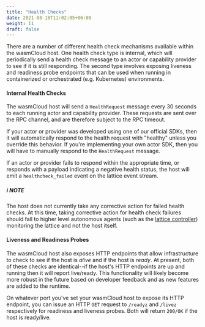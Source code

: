 ```yaml
---
title: "Health Checks"
date: 2021-08-18T11:02:05+06:00
weight: 11
draft: false
---
```


There are a number of different health check mechanisms available within the wasmCloud host. One health check type is internal, which will periodically send a health check message to an actor or capability provider to see if it is still responding. The second type involves exposing liveness and readiness probe endpoints that can be used when running in containerized or orchestrated (e.g. Kubernetes) environments.

#### Internal Health Checks
The wasmCloud host will send a `HealthRequest` message every 30 seconds to each running actor and capability provider. These requests are sent over the RPC channel, and are therefore subject to the RPC timeout. 

If your actor or provider was developed using one of our official SDKs, then it will automatically respond to the health request with "healthy" unless you override this behavior. If you're implementing your own actor SDK, then you will have to manually respond to the `HealthRequest` message.

If an actor or provider fails to respond within the appropriate time, or responds with a payload indicating a negative health status, the host will emit a `healthcheck_failed` event on the lattice event stream.

##### ℹ️ NOTE
The host does not currently take any corrective action for failed health checks. At this time, taking corrective action for health check failures should fall to higher level autonomous agents (such as the [lattice controller](https://github.com/wasmCloud/lattice-controller)) monitoring the lattice and not the host itself.

#### Liveness and Readiness Probes
The wasmCloud host also exposes HTTP endpoints that allow infrastructure to check to see if the host is _alive_ and if the host is _ready_. At present, both of these checks are identical--if the host's HTTP endpoints are up and running then it will report live/ready. This functionality will likely become more robust in the future based on developer feedback and as new features are added to the runtime.

On whatever port you've set your wasmCloud host to expose its HTTP endpoint, you can issue an HTTP `GET` request to `/readyz` and `/livez` respectively for readiness and liveness probes. Both will return `200/OK` if the host is ready/live.